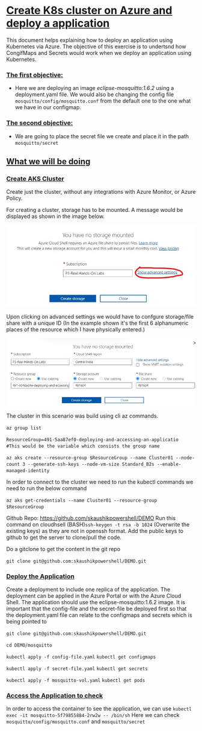 # <ins> Create K8s cluster on Azure and deploy a application </ins>

This document helps explaining how to deploy an application using Kubernetes via Azure.
The objective of this exercise is to undertsnd how CongifMaps and Secrets would work when we deploy an application using Kubernetes. 
### <ins> The first objective: </ins> 
  - Here we are deploying an image *eclipse-mosquitto:1.6.2* using a deployment.yaml file. We would also be changing the config file ```mosquitto/config/mosquitto.conf``` from the default one to the one what we have in our configmap.
### <ins> The second objective: </ins>
  - We are going to place the secret file we create and place it in the path ```mosquitto/secret```

## <ins>What we will be doing</ins>

### <ins>Create AKS Cluster</ins>

Create just the cluster, without any integrations with Azure Monitor, or Azure Policy.

For creating a cluster, storage has to be mounted. A message would be displayed as shown in the image below.

![Image](Images/No_Storage_Mounted.jpg)

Upon clicking on advanced settings we would have to confgure storage/file share with a unique ID (In the example shown it's the first 6 alphanumeric places of the resource which I have physically entered.)

![Image](Images/Create_Storage.jpg)

The cluster in this scenario was build using cli az commands.

```az group list```

```ResourceGroup=491-5aa87ef0-deploying-and-accessing-an-applicatio  #This would be the variable which consists the group name```

```az aks create --resource-group $ResourceGroup --name Cluster01 --node-count 3 --generate-ssh-keys --node-vm-size Standard_B2s --enable-managed-identity```

In order to connect to the cluster we need to run the kubectl commands we need to run the below command

```az aks get-credentials --name Cluster01 --resource-group $ResourceGroup```

Github Repo:
https://github.com/skaushikpowershell/DEMO
Run this command on cloudhsell (BASH)```ssh-keygen -t rsa -b 1024``` (Overwrite the existing keys) as they are not in openssh format. 
Add the public keys to github to get the server to clone/pull the code.

Do a gitclone to get the content in the git repo

``` git clone git@github.com:skaushikpowershell/DEMO.git ```

### <ins>Deploy the Application</ins>

Create a deployment to include one replica of the application. The deployment can be applied in the Azure Portal or with the Azure Cloud Shell.
The application should use the eclipse-mosquitto:1.6.2 image.
It is important that the config-file and the secret-file be deployed first so that the deployment.yaml file can relate to the configmaps and secrets which is being pointed to 

``` git clone git@github.com:skaushikpowershell/DEMO.git ```

```cd DEMO/mosquitto```

```kubectl apply -f config-file.yaml```
```kubectl get configmaps```

```kubectl apply -f secret-file.yaml```
```kubectl get secrets```

```kubectl apply -f mosquitto-vol.yaml```
```kubectl get pods```

### <ins>Access the Application to check</ins> 

In order to access the container to see the application, we can use 
``` kubectl exec -it mosquitto-5f79855884-2rw2w -- /bin/sh ```
Here we can check ```mosquitto/config/mosquitto.conf``` and ```mosquitto/secret```